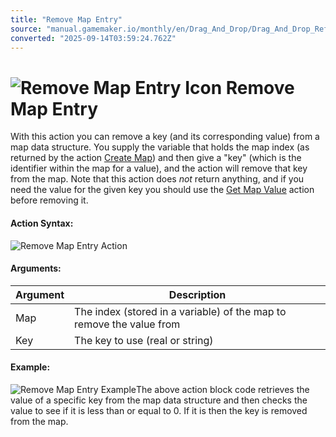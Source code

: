 ```yaml
---
title: "Remove Map Entry"
source: "manual.gamemaker.io/monthly/en/Drag_And_Drop/Drag_And_Drop_Reference/Data_Structures/Remove_Map_Entry.htm"
converted: "2025-09-14T03:59:24.762Z"
---
```


# ![Remove Map Entry Icon](../../../assets/Images/Scripting_Reference/Drag_And_Drop/Reference/Data_Structures/i_DS_Remove_Map_Entry.png) Remove Map Entry

With this action you can remove a key (and its corresponding value) from a map data structure. You supply the variable that holds the map index (as returned by the action [Create Map](Create_Map.md)) and then give a "key" (which is the identifier within the map for a value), and the action will remove that key from the map. Note that this action does _not_ return anything, and if you need the value for the given key you should use the [Get Map Value](Get_Map_Value.md) action before removing it.

#### Action Syntax:

![Remove Map Entry Action](../../../assets/Images/Scripting_Reference/Drag_And_Drop/Reference/Data_Structures/a_DS_Remove_Map_Entry.png)

#### Arguments:

| Argument | Description |
| --- | --- |
| Map | The index (stored in a variable) of the map to remove the value from |
| Key | The key to use (real or string) |

#### Example:

![Remove Map Entry Example](../../../assets/Images/Scripting_Reference/Drag_And_Drop/Reference/Data_Structures/e_DS_Remove_Map_Entry.png)The above action block code retrieves the value of a specific key from the map data structure and then checks the value to see if it is less than or equal to 0. If it is then the key is removed from the map.